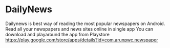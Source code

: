# DailyNews
Dailynews is best way of reading the most popular newspapers on Android. Read all your newspapers and news sites online in single app
You can download and playaround the app from Playstore
https://play.google.com/store/apps/details?id=com.arunpwc.newspaper
